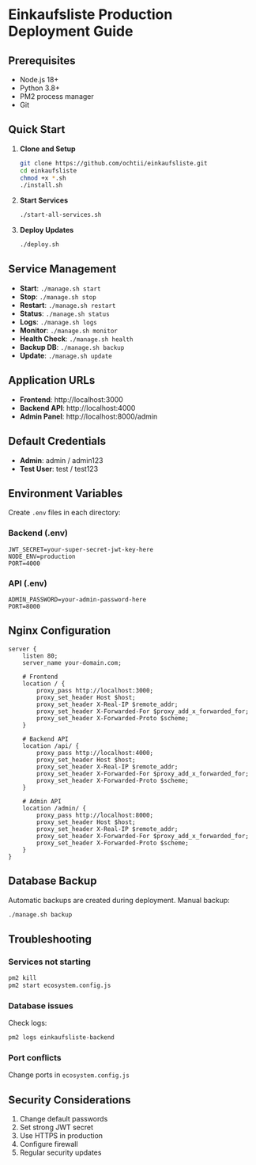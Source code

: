 # Einkaufsliste Production Deployment Guide

## Prerequisites

- Node.js 18+ 
- Python 3.8+
- PM2 process manager
- Git

## Quick Start

1. **Clone and Setup**
   ```bash
   git clone https://github.com/ochtii/einkaufsliste.git
   cd einkaufsliste
   chmod +x *.sh
   ./install.sh
   ```

2. **Start Services**
   ```bash
   ./start-all-services.sh
   ```

3. **Deploy Updates**
   ```bash
   ./deploy.sh
   ```

## Service Management

- **Start**: `./manage.sh start`
- **Stop**: `./manage.sh stop`
- **Restart**: `./manage.sh restart`
- **Status**: `./manage.sh status`
- **Logs**: `./manage.sh logs`
- **Monitor**: `./manage.sh monitor`
- **Health Check**: `./manage.sh health`
- **Backup DB**: `./manage.sh backup`
- **Update**: `./manage.sh update`

## Application URLs

- **Frontend**: http://localhost:3000
- **Backend API**: http://localhost:4000
- **Admin Panel**: http://localhost:8000/admin

## Default Credentials

- **Admin**: admin / admin123
- **Test User**: test / test123

## Environment Variables

Create `.env` files in each directory:

### Backend (.env)
```
JWT_SECRET=your-super-secret-jwt-key-here
NODE_ENV=production
PORT=4000
```

### API (.env)
```
ADMIN_PASSWORD=your-admin-password-here
PORT=8000
```

## Nginx Configuration

```nginx
server {
    listen 80;
    server_name your-domain.com;

    # Frontend
    location / {
        proxy_pass http://localhost:3000;
        proxy_set_header Host $host;
        proxy_set_header X-Real-IP $remote_addr;
        proxy_set_header X-Forwarded-For $proxy_add_x_forwarded_for;
        proxy_set_header X-Forwarded-Proto $scheme;
    }

    # Backend API
    location /api/ {
        proxy_pass http://localhost:4000;
        proxy_set_header Host $host;
        proxy_set_header X-Real-IP $remote_addr;
        proxy_set_header X-Forwarded-For $proxy_add_x_forwarded_for;
        proxy_set_header X-Forwarded-Proto $scheme;
    }

    # Admin API
    location /admin/ {
        proxy_pass http://localhost:8000;
        proxy_set_header Host $host;
        proxy_set_header X-Real-IP $remote_addr;
        proxy_set_header X-Forwarded-For $proxy_add_x_forwarded_for;
        proxy_set_header X-Forwarded-Proto $scheme;
    }
}
```

## Database Backup

Automatic backups are created during deployment. Manual backup:
```bash
./manage.sh backup
```

## Troubleshooting

### Services not starting
```bash
pm2 kill
pm2 start ecosystem.config.js
```

### Database issues
Check logs:
```bash
pm2 logs einkaufsliste-backend
```

### Port conflicts
Change ports in `ecosystem.config.js`

## Security Considerations

1. Change default passwords
2. Set strong JWT secret
3. Use HTTPS in production
4. Configure firewall
5. Regular security updates
